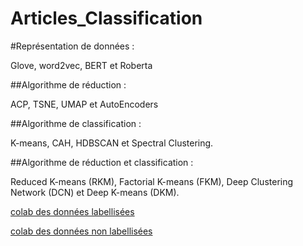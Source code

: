 # Articles_Classification

#Représentation de données : 

Glove, word2vec, BERT et Roberta

##Algorithme de réduction :

ACP, TSNE, UMAP et AutoEncoders

##Algorithme de classification :

K-means, CAH, HDBSCAN et Spectral Clustering.

##Algorithme de réduction et classification :

Reduced K-means (RKM), Factorial K-means (FKM), Deep Clustering Network (DCN) et Deep K-means (DKM). 



  <a href="https://colab.research.google.com/drive/1XbU4KLxBDrHabZGD_kAFuefhHkbxmMuv?usp=sharing"> colab des données labellisées</a>
  
  <a href="https://colab.research.google.com/drive/1-Lf5866LTyEhX77uv_Bf8C8mwgN8FA-q?usp=sharing"> colab des données non labellisées</a>
